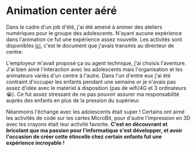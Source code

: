 <!-- Animation centre aéré -->
# Animation center aéré

Dans le cadre d'un job d'été, j'ai été amené à animer des ateliers numériques pour le groupe des adolescents. N'ayant aucune expérience dans l'animation ce fut une expérience assez nouvelle.
Les activités sont disponibles [ici](https://github.com/CharlesAttend/Ateliers_numerique_centre_aere/blob/master/index.md), c'est le document que j'avais transmis au directeur de centre.

L'employeur m'avait proposé ça ou agent technique, j'ai choisis l'aventure. J'ai bien aimé l'interaction avec les adolescents mais l'organisation et les animateurs variés d'un centre à l'autre. Dans l'un d'entre eux j'ai été contraint d'occuper les enfants pendant une semaine or je n'avais pas assez d'idée avec le matériel à disposition (pas de wifi/4G et 3 ordinateurs 😭). Ce fut assez stressant de ne pas pouvoir assurer ma responsabilité auprès des enfants en plus de la pression du supérieur.

Néanmoins l'échange avec les adolescents était super ! Certains ont aimé les activités de code sur les cartes MicroBit, pour d'autre l'impression en 3D avec les crayons était leur activité favorite. **C'est en découvrant et bricolant que ma passion pour l'informatique s'est développer, et avoir l'occasion de créer cette étincelle chez certain enfants fut une expérience incroyable !**